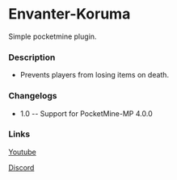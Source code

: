 # Envanter-Koruma
Simple pocketmine plugin.

### Description
- Prevents players from losing items on death.

### Changelogs
- 1.0
-- Support for PocketMine-MP 4.0.0

### Links
[Youtube](https://www.instagram.com/teknokodi/?hl=tr)

[Discord](https://www.instagram.com/teknokodi/?hl=tr)
